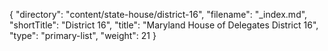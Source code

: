 {
  "directory": "content/state-house/district-16",
  "filename": "_index.md",
  "shortTitle": "District 16",
  "title": "Maryland House of Delegates District 16",
  "type": "primary-list",
  "weight": 21
}
